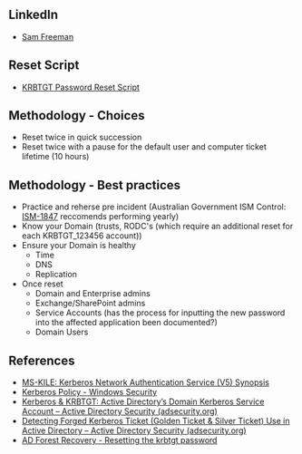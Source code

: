 ## LinkedIn 

- [Sam Freeman](https://www.linkedin.com/in/sam-f-7092491b0?utm_source=share&utm_campaign=share_via&utm_content=profile&utm_medium=android_app)

## Reset Script 

- [KRBTGT Password Reset Script](https://github.com/zjorz/Public-AD-Scripts/blob/master/Reset-KrbTgt-Password-For-RWDCs-And-RODCs.ps1)

## Methodology - Choices

- Reset twice in quick succession
- Reset twice with a pause for the default user and computer ticket lifetime (10 hours)

## Methodology - Best practices 
- Practice and reherse pre incident (Australian Government ISM Control: [ISM-1847](https://www.cyber.gov.au/resources-business-and-government/essential-cyber-security/ism/cyber-security-guidelines/guidelines-system-hardening) reccomends performing yearly)
- Know your Domain (trusts, RODC's (which require an additional reset for each KRBTGT_123456 account))
- Ensure your Domain is healthy
   - Time
   - DNS
   - Replication
- Once reset
   - Domain and Enterprise admins
   - Exchange/SharePoint admins
   - Service Accounts (has the process for inputting the new password into the affected application been documented?)
   - Domain Users

## References

- [MS-KILE: Kerberos Network Authentication Service (V5) Synopsis](https://learn.microsoft.com/en-us/openspecs/windows_protocols/ms-kile/b4af186e-b2ff-43f9-b18e-eedb366abf13) 
- [Kerberos Policy - Windows Security](https://learn.microsoft.com/en-us/windows/security/threat-protection/security-policy-settings/kerberos-policy)
- [Kerberos & KRBTGT: Active Directory’s Domain Kerberos Service Account – Active Directory Security (adsecurity.org)](https://adsecurity.org/?p=483)
- [Detecting Forged Kerberos Ticket (Golden Ticket & Silver Ticket) Use in Active Directory – Active Directory Security (adsecurity.org)](https://adsecurity.org/?p=1515)
- [AD Forest Recovery - Resetting the krbtgt password](https://learn.microsoft.com/en-us/windows-server/identity/ad-ds/manage/forest-recovery-guide/ad-forest-recovery-reset-the-krbtgt-password)
